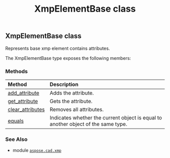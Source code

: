 ﻿---
title: XmpElementBase class
second_title: Aspose.CAD for Python via .NET API References
description: 
type: docs
weight: 60
url: /python-net/aspose.cad.xmp/xmpelementbase/
is_root: false
---

## XmpElementBase class

Represents base xmp element contains attributes.



The XmpElementBase type exposes the following members:

### Methods
| Method | Description |
| :- | :- |
| [add_attribute](/cad/python-net/aspose.cad.xmp/xmpelementbase/add_attribute/#str-str) | Adds the attribute. |
| [get_attribute](/cad/python-net/aspose.cad.xmp/xmpelementbase/get_attribute/#str) | Gets the attribute. |
| [clear_attributes](/cad/python-net/aspose.cad.xmp/xmpelementbase/clear_attributes/#) | Removes all attributes. |
| [equals](/cad/python-net/aspose.cad.xmp/xmpelementbase/equals/#aspose.cad.xmp.XmpElementBase) | Indicates whether the current object is equal to another object of the same type. |



### See Also
* module [`aspose.cad.xmp`](..)
